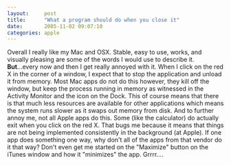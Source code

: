 ```yaml
---
layout:     post
title:      "What a program should do when you close it"
date:       2005-11-02 09:07:10
categories: apple
---
```

Overall I really like my Mac and OSX. Stable, easy to use, works, and visually pleasing are some of the words I would use to describe it. **But**...every now and then I get really annoyed with it. When I click on the red X in the corner of a window, I expect that to stop the application and unload it from memory. Most Mac apps do not do this however, they kill off the window, but keep the process running in memory as witnessed in the Activity Monitor and the icon on the Dock. This of course means that there is that much less resources are available for other applications which means the system runs slower as it swaps out memory from disk. And to further annoy me, not all Apple apps do this. Some (like the calculator) do actually exit when you click on the red X. That bugs me because it means that things are not being implemented consistently in the background (at Apple). If one app does something one way, why don't all of the apps from that vendor do it that way? Don't even get me started on the "Maximize" button on the iTunes window and how it "minimizes" the app. Grrrr....
